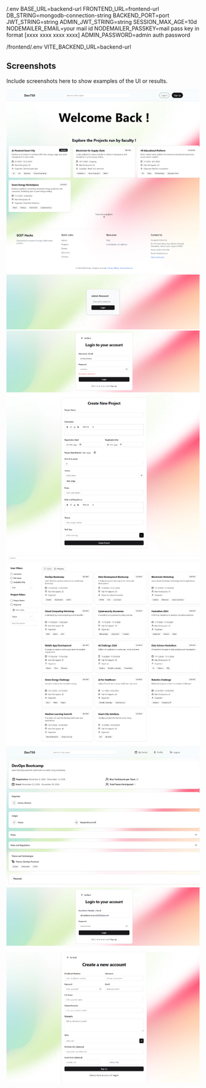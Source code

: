 /.env
BASE_URL=backend-url
FRONTEND_URL=frontend-url
DB_STRING=mongodb-connection-string
BACKEND_PORT=port
JWT_STRING=string
ADMIN_JWT_STRING=string
SESSION_MAX_AGE=10d
NODEMAILER_EMAIL=your mail id
NODEMAILER_PASSKEY=mail pass key in format [xxxx xxxx xxxx xxxx]
ADMIN_PASSWORD=admin auth password

/frontend/.env
VITE_BACKEND_URL=backend-url

## Screenshots

Include screenshots here to show examples of the UI or results.

![Home Page](https://github.com/Dev750wala/Hackathon-SCET/blob/main/Photos/Home%20Page.png?raw=true)
![Admin Auth](https://github.com/Dev750wala/Hackathon-SCET/blob/main/Photos/Admin%20Auth.png?raw=true)
![Admin Login](https://github.com/Dev750wala/Hackathon-SCET/blob/main/Photos/Admin%20Login.png?raw=true)
![Create Project](https://github.com/Dev750wala/Hackathon-SCET/blob/main/Photos/Create%20Project.png?raw=true)
![Searching Page with Filters](https://github.com/Dev750wala/Hackathon-SCET/blob/main/Photos/FIlter%20Search.png?raw=true)
![Project Details](https://github.com/Dev750wala/Hackathon-SCET/blob/main/Photos/Project%20Details.png?raw=true)
![User Login Page](https://github.com/Dev750wala/Hackathon-SCET/blob/main/Photos/User%20Login%20Page.png?raw=true)
![User Signup Page](https://github.com/Dev750wala/Hackathon-SCET/blob/main/Photos/User%20Signup%20Page.png?raw=true)

